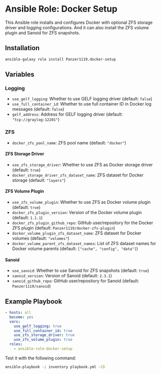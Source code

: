 # Ansible Role: Docker Setup

This Ansible role installs and configures Docker with optional ZFS storage driver and logging configurations.
And it can also install the ZFS volume plugin and Sanoid for ZFS snapshots.

## Installation

```bash
ansible-galaxy role install Panzer1119.docker-setup
```

## Variables

### Logging

- `use_gelf_logging`: Whether to use GELF logging driver (default: `false`)
- `use_full_container_id`: Whether to use full container ID in Docker log messages (default: `false`)
- `gelf_address`: Address for GELF logging driver (default: `"tcp://graylog:12201"`)

### ZFS

- `docker_zfs_pool_name`: ZFS pool name (default: `"docker"`)

#### ZFS Storage Driver

- `use_zfs_storage_driver`: Whether to use ZFS as Docker storage driver (default: `true`)
- `docker_storage_driver_zfs_dataset_name`: ZFS dataset for Docker storage (default: `"layers"`)

#### ZFS Volume Plugin

- `use_zfs_volume_plugin`: Whether to use ZFS as Docker volume plugin (default: `true`)
- `docker_zfs_plugin_version`: Version of the Docker volume plugin (default: `1.1.1`)
- `docker_zfs_plugin_github_repo`: GitHub user/repository for the Docker ZFS plugin (default: `Panzer1119/docker-zfs-plugin`)
- `docker_volume_plugin_zfs_dataset_name`: ZFS dataset for Docker volumes (default: `"volumes"`)
- `docker_volume_parent_zfs_dataset_names`: List of ZFS dataset names for Docker volume parents (default: `["cache", "config", "data"]`)

#### Sanoid

- `use_sanoid`: Whether to use Sanoid for ZFS snapshots (default: `true`)
- `sanoid_version`: Version of Sanoid (default: `2.3.1`)
- `sanoid_github_repo`: GitHub user/repository for Sanoid (default: `Panzer1119/sanoid`)

## Example Playbook

```yaml
- hosts: all
  become: yes
  vars:
    use_gelf_logging: true
    use_full_container_id: true
    use_zfs_storage_driver: true
    use_zfs_volume_plugin: true
  roles:
    - ansible-role-docker-setup
```

Test it with the following command:

```bash
ansible-playbook -i inventory playbook.yml -CD
```
